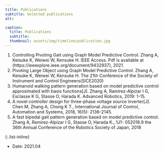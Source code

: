 ```yaml
---
title: Publications
subtitle: Selected publications
alt: 

caption:
  title: Publications
  subtitle: 
  thumbnail: assets/img/timeline/publication.jpg
---
```

<ol>
<li>Controlling Pivoting Gait using Graph Model Predictive Control. Zhang A, Keisuke K, Weiwei W, Kensuke H. IEEE Access. Pdf is available at (https://ieeexplore.ieee.org/document/9432937), 2021. </li>
<li>Pivoting Large Object using Graph Model Predictive Control. Zhang A, Keisuke K, Weiwei W, Kensuke H. The 21th Conference of the Society of Instrument and Control Engineers(SICE2020)</li>
<li>Humanoid walking pattern generation based on model predictive control approximated with basis functions[J]. Zhang A, Ramirez-Alpizar I G, Esclasse K G, Stasse O, Harada K.  Advanced Robotics, 2019: 1-15.</li>
<li>A novel controller design for three-phase voltage source inverter[J]. Chen M, Zhang A, Chong K T., International Journal of Control, Automation and Systems, 2018, 16(5): 2136-2145.</li>
<li>A fast bipedal gait pattern generation based on model predictive control. Zhang A, Ramirez-Alpizar I G, Stasse O, Harada K., 1J1- 052018.9 the 36th Annual Conference of the Robotics Society of Japan, 2018</li>
</ol>

{:.list-inline}
- Date: 2021.04
